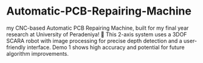 # Automatic-PCB-Repairing-Machine
my CNC-based Automatic PCB Repairing Machine, built for my final year research at University of Peradeniya! 🚀 This 2-axis system uses a 3DOF SCARA robot with image processing for precise depth detection and a user-friendly interface. Demo 1 shows high accuracy and potential for future algorithm improvements.
